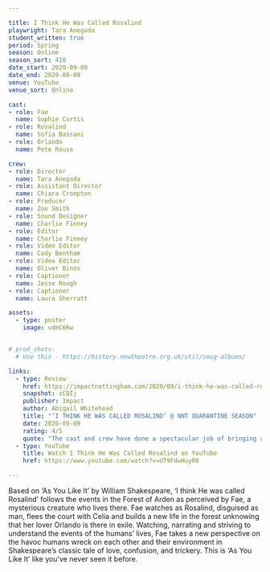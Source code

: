 ```yaml
---

title: I Think He Was Called Rosalind
playwright: Tara Anegada
student_written: true
period: Spring
season: Online
season_sort: 410
date_start: 2020-09-09
date_end: 2020-09-09
venue: YouTube 
venue_sort: Online 

cast:
- role: Fae
  name: Sophie Curtis
- role: Rosalind
  name: Sofia Bassani
- role: Orlando
  name: Pete Rouse

crew: 
- role: Director
  name: Tara Anegada
- role: Assistant Director 
  name: Chiara Crompton
- role: Producer
  name: Zoe Smith
- role: Sound Designer 
  name: Charlie Finney
- role: Editor 
  name: Charlie Finney
- role: Video Editor
  name: Cody Bentham
- role: Video Editor
  name: Oliver Binns
- role: Captioner 
  name: Jesse Rough
- role: Captioner 
  name: Laura Sherratt

assets:
  - type: poster
    image: vdmC6Rw


# prod_shots:
  # Use this - https://history.newtheatre.org.uk/util/smug-albums/

links:
  - type: Review
    href: https://impactnottingham.com/2020/09/i-think-he-was-called-rosalind-nnt-quarantine-season/
    snapshot: zCQIj
    publisher: Impact
    author: Abigail Whitehead
    title: "‘I THINK HE WAS CALLED ROSALIND’ @ NNT QUARANTINE SEASON"
    date: 2020-09-09
    rating: 4/5
    quote: "The cast and crew have done a spectacular job of bringing a new take to ‘As You Like It’. ‘I Think He Was Called Rosalind’ is a truly exciting way to experience Shakespeare in a modern context.  I would urge anyone to head over to the NNT YouTube channel and watch it."
  - type: YouTube 
    title: Watch I Think He Was Called Rosalind on YouTube
    href: https://www.youtube.com/watch?v=UT9FdwHuy00

---
```


Based on ‘As You Like It’ by William Shakespeare, ‘I think He was called Rosalind’ follows the events in the Forest of Arden as perceived by Fae, a mysterious creature who lives there. Fae watches as Rosalind, disguised as man, flees the court with Celia and builds a new life in the forest unknowing that her lover Orlando is there in exile. Watching, narrating and striving to understand the events of the humans’ lives, Fae takes a new perspective on the havoc humans wreck on each other and their environment in Shakespeare’s classic tale of love, confusion, and trickery. This is ‘As You Like It’ like you’ve never seen it before. 